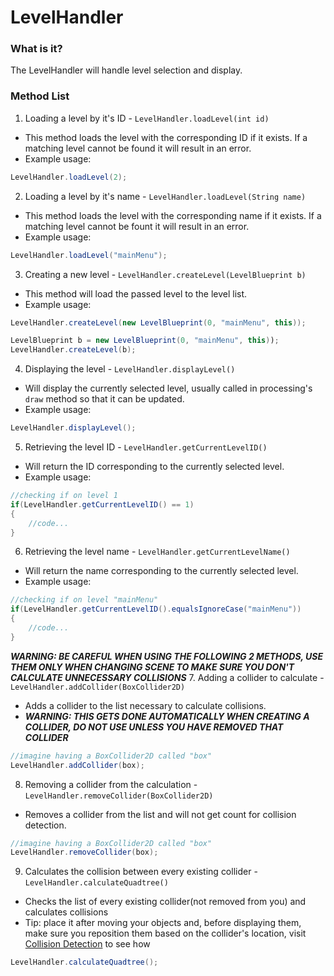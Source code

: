 # **LevelHandler**

### What is it?

The LevelHandler will handle level selection and display.

### Method List

1. Loading a level by it's ID - `LevelHandler.loadLevel(int id)`
  * This method loads the level with the corresponding ID if it exists. If a matching level cannot be found it will result in an error.
  * Example usage:
```java
LevelHandler.loadLevel(2);
```

2. Loading a level by it's name - `LevelHandler.loadLevel(String name)`
  * This method loads the level with the corresponding name if it exists. If a matching level cannot be fount it will result in an error.
  * Example usage:
```java
LevelHandler.loadLevel("mainMenu");
```

3. Creating a new level - `LevelHandler.createLevel(LevelBlueprint b)`
  * This method will load the passed level to the level list.
  * Example usage:
```java
LevelHandler.createLevel(new LevelBlueprint(0, "mainMenu", this));
```
```java
LevelBlueprint b = new LevelBlueprint(0, "mainMenu", this));
LevelHandler.createLevel(b);
```
4. Displaying the level - `LevelHandler.displayLevel()`
  * Will display the currently selected level, usually called in processing's `draw` method so that it can be updated.
  * Example usage:
```java
LevelHandler.displayLevel();
```

5. Retrieving the level ID - `LevelHandler.getCurrentLevelID()`
  * Will return the ID corresponding to the currently selected level.
  * Example usage:
```java
//checking if on level 1
if(LevelHandler.getCurrentLevelID() == 1)
{
    //code...
}
```

6. Retrieving the level name - `LevelHandler.getCurrentLevelName()`
  * Will return the name corresponding to the currently selected level.
  * Example usage:
```java
//checking if on level "mainMenu"
if(LevelHandler.getCurrentLevelID().equalsIgnoreCase("mainMenu"))
{
    //code...
}
```

***WARNING: BE CAREFUL WHEN USING THE FOLLOWING 2 METHODS, USE THEM ONLY WHEN CHANGING SCENE TO MAKE SURE YOU DON'T CALCULATE UNNECESSARY COLLISIONS***
7. Adding a collider to calculate - `LevelHandler.addCollider(BoxCollider2D)`
  * Adds a collider to the list necessary to calculate collisions.
  * ***WARNING: THIS GETS DONE AUTOMATICALLY WHEN CREATING A COLLIDER, DO NOT USE UNLESS YOU HAVE REMOVED THAT COLLIDER***
```java
//imagine having a BoxCollider2D called "box"
LevelHandler.addCollider(box);
```

8. Removing a collider from the calculation - `LevelHandler.removeCollider(BoxCollider2D)`
  * Removes a collider from the list and will not get count for collision detection.
```java
//imagine having a BoxCollider2D called "box"
LevelHandler.removeCollider(box);
```

9. Calculates the collision between every existing collider - `LevelHandler.calculateQuadtree()`
  * Checks the list of every existing collider(not removed from you) and calculates collisions
  * Tip: place it after moving your objects and, before displaying them, make sure you reposition them based on the collider's location, visit [Collision Detection](https://github.com/dfmolinari/nSlavingEngine-Processing/wiki/Collision-Detection) to see how
```java
LevelHandler.calculateQuadtree();
```
